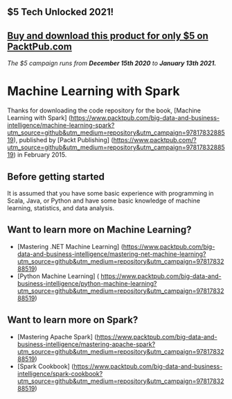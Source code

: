 ## $5 Tech Unlocked 2021!
[Buy and download this product for only $5 on PacktPub.com](https://www.packtpub.com/)
-----
*The $5 campaign         runs from __December 15th 2020__ to __January 13th 2021.__*

# Machine Learning with Spark
Thanks for downloading the code repository for the book, [Machine Learning with Spark] (https://www.packtpub.com/big-data-and-business-intelligence/machine-learning-spark?utm_source=github&utm_medium=repository&utm_campaign=9781783288519), published by [Packt Publishing] (https://www.packtpub.com/?utm_source=github&utm_medium=repository&utm_campaign=9781783288519) in February 2015.

## Before getting started
It is assumed that you have some basic experience with programming in Scala, Java, or Python and have some basic knowledge of 
machine learning, statistics, and data analysis.

## Want to learn more on Machine Learning?
* [Mastering .NET Machine Learning] (https://www.packtpub.com/big-data-and-business-intelligence/mastering-net-machine-learning?utm_source=github&utm_medium=repository&utm_campaign=9781783288519)
* [Python Machine Learning] (
https://www.packtpub.com/big-data-and-business-intelligence/python-machine-learning?utm_source=github&utm_medium=repository&utm_campaign=9781783288519)

## Want to learn more on Spark?
* [Mastering Apache Spark] (https://www.packtpub.com/big-data-and-business-intelligence/mastering-apache-spark?utm_source=github&utm_medium=repository&utm_campaign=9781783288519)
* [Spark Cookbook] (https://www.packtpub.com/big-data-and-business-intelligence/spark-cookbook?utm_source=github&utm_medium=repository&utm_campaign=9781783288519) 
